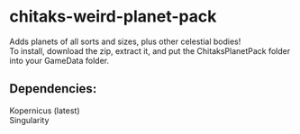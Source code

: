 # chitaks-weird-planet-pack
Adds planets of all sorts and sizes, plus other celestial bodies! <br>
To install, download the zip, extract it, and put the ChitaksPlanetPack folder into your GameData folder. <br>

<h2>Dependencies:</h2>
Kopernicus (latest) <br>
Singularity <br>
